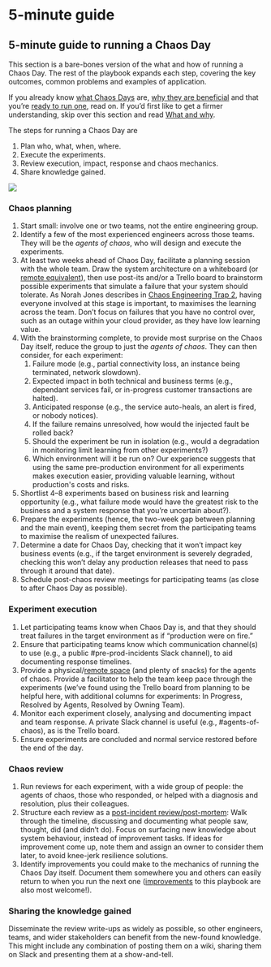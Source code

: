 # 5-minute guide

## 5-minute guide to running a Chaos Day

This section is a bare-bones version of the what and how of running a Chaos Day.  The rest of the playbook expands each step, covering the key outcomes, common problems and examples of application.

If you already know [what Chaos Days](what-and-why.md#what-benefits-do-chaos-days-provide) are, [why they are beneficial](what-and-why.md#why-chaos) and that you’re [ready to run one](ready-for-chaos.md), read on.  If you’d first like to get a firmer understanding, skip over this section and read [What and why](what-and-why.md). 

The steps for running a Chaos Day are

1. Plan who, what, when, where.
2. Execute the experiments.
3. Review execution, impact, response and chaos mechanics.
4. Share knowledge gained.

![](https://lh6.googleusercontent.com/niygH5itfxmuGxV_Kckfm4It0AFc6x4p3X38IUrYOXF2Kv6rrFNcBpXmcN5MCrzbNKtwVkod2yUcdtIaQZfAiLPljlCUAY6dJ5vIJNwG1Xyp-Qwap5ChCYO9qtepieFXePhZSHjxiug)

### Chaos planning

1. Start small: involve one or two teams, not the entire engineering group.
2. Identify a few of the most experienced engineers across those teams.  They will be the _agents of chaos_, who will design and execute the experiments.
3. At least two weeks ahead of Chaos Day, facilitate a planning session with the whole team.  Draw the system architecture on a whiteboard \(or [remote equivalent](https://remote-working.playbook.ee/remote-working-runbooks/remote-workshops)\), then use post-its and/or a Trello board to brainstorm possible experiments that simulate a failure that your system should tolerate. As Norah Jones describes in [Chaos Engineering Trap 2](https://medium.com/@njones_18523/chaos-engineering-traps-e3486c526059), having everyone involved at this stage is important, to maximises the learning across the team.  Don’t focus on failures that you have no control over, such as an outage within your cloud provider, as they have low learning value.
4. With the brainstorming complete, to provide most surprise on the Chaos Day itself, reduce the group to just the _agents of chaos_. They can then consider, for each experiment:  
   1. Failure mode \(e.g., partial connectivity loss, an instance being terminated, network slowdown\).  
   2. Expected impact in both technical and business terms \(e.g., dependant services fail, or in-progress customer transactions are halted\).  
   3. Anticipated response \(e.g., the service auto-heals, an alert is fired, or nobody notices\).  
   4. If the failure remains unresolved, how would the injected fault be rolled back?
   5. Should the experiment be run in isolation \(e.g., would a degradation in monitoring limit learning from other experiments?\)  
   6. Which environment will it be run on?  Our experience suggests that using the same pre-production environment for all experiments makes execution easier, providing valuable learning, without production's costs and risks.  
5. Shortlist 4–8 experiments based on business risk and learning opportunity \(e.g., what failure mode would have the greatest risk to the business and a system response that you’re uncertain about?\).  
6. Prepare the experiments \(hence, the two-week gap between planning and the main event\), keeping them secret from the participating teams to maximise the realism of unexpected failures.  
7. Determine a date for Chaos Day, checking that it won’t impact key business events \(e.g., if the target environment is severely degraded, checking this won’t delay any production releases that need to pass through it around that date\).
8. Schedule post-chaos review meetings for participating teams \(as close to after Chaos Day as possible\).

### Experiment execution

1. Let participating teams know when Chaos Day is, and that they should treat failures in the target environment as if “production were on fire.”
2. Ensure that participating teams know which communication channel\(s\) to use \(e.g., a public \#pre-prod-incidents Slack channel\), to aid documenting response timelines.
3. Provide a physical/[remote space](https://remote-working.playbook.ee/remote-working-runbooks/remote-workshops) \(and plenty of snacks\) for the agents of chaos. Provide a facilitator to help the team keep pace through the experiments \(we’ve found using the Trello board from planning to be helpful here, with additional columns for experiments: In Progress, Resolved by Agents, Resolved by Owning Team\).
4. Monitor each experiment closely, analysing and documenting impact and team response.  A private Slack channel is useful \(e.g., \#agents-of-chaos\), as is the Trello board.
5. Ensure experiments are concluded and normal service restored before the end of the day.

### Chaos review

1. Run reviews for each experiment, with a wide group of people: the agents of chaos, those who responded, or helped with a diagnosis and resolution, plus their colleagues.
2. Structure each review as a [post-incident review/post-mortem](https://landing.google.com/sre/sre-book/chapters/postmortem-culture/): Walk through the timeline, discussing and documenting what people saw, thought, did \(and didn’t do\).  Focus on surfacing new knowledge about system behaviour, instead of improvement tasks. If ideas for improvement come up, note them and assign an owner to consider them later, to avoid knee-jerk resilience solutions.
3. Identify improvements you could make to the mechanics of running the Chaos Day itself.  Document them somewhere you and others can easily return to when you run the next one \([improvements](contributing/how-to-contribute.md) to this playbook are also most welcome!\).

### Sharing the knowledge gained

Disseminate the review write-ups as widely as possible, so other engineers, teams, and wider stakeholders can benefit from the new-found knowledge.  This might include any combination of posting them on a wiki, sharing them on Slack and presenting them at a show-and-tell.  
  


